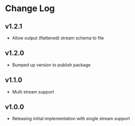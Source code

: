 # Change Log

## v1.2.1

* Allow output (flattened) stream schema to file

## v1.2.0

* Bumped up version to publish package

## v1.1.0

* Multi stream support

## v1.0.0

* Releasing initial implementation with single stream support
